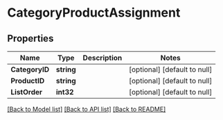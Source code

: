 # CategoryProductAssignment

## Properties
Name | Type | Description | Notes
------------ | ------------- | ------------- | -------------
**CategoryID** | **string** |  | [optional] [default to null]
**ProductID** | **string** |  | [optional] [default to null]
**ListOrder** | **int32** |  | [optional] [default to null]

[[Back to Model list]](../README.md#documentation-for-models) [[Back to API list]](../README.md#documentation-for-api-endpoints) [[Back to README]](../README.md)


